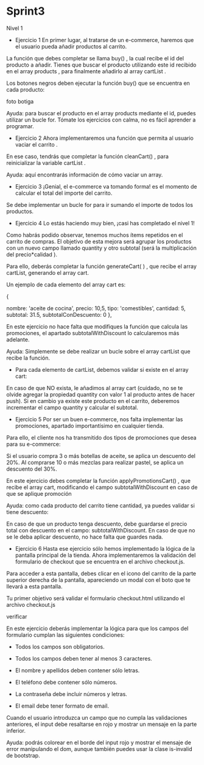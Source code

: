 # Sprint3


Nivel 1




- Ejercicio 1
En primer lugar, al tratarse de un e-commerce, haremos que el usuario pueda añadir productos al carrito.

La función que debes completar se llama buy() , la cual recibe el id del producto a añadir. Tienes que buscar el producto utilizando este id recibido en el array products , para finalmente añadirlo al array  cartList .


Los botones negros deben ejecutar la función buy() que se encuentra en cada producto:

foto botiga

Ayuda: para buscar el producto en el array products mediante el id, puedes utilizar un bucle for.  Tómate los ejercicios con calma, no es fácil aprender a programar. 



- Ejercicio 2
Ahora implementaremos una función que permita al usuario vaciar el carrito .

En ese caso, tendrás que completar la función cleanCart() , para reinicializar la variable cartList .

Ayuda: aquí encontrarás información de cómo vaciar un array.


- Ejercicio 3
¡Genial, el e-commerce va tomando forma! es el momento de calcular el total del importe del carrito. 

Se debe implementar un bucle for  para ir sumando el importe de todos los productos.


- Ejercicio 4
Lo estás haciendo muy bien, ¡casi has completado el nivel 1!

Como habrás podido observar, tenemos muchos ítems repetidos en el carrito de compras. El objetivo de esta mejora será agrupar los productos con un nuevo campo llamado quantity y otro subtotal (será la multiplicación del precio*calidad ).

Para ello, deberás completar la función generateCart( ) , que recibe el array cartList, generando el array cart.



Un ejemplo de cada elemento del array cart es:

{


  nombre: 'aceite de cocina',
  precio: 10,5,
  tipo: 'comestibles',
  cantidad: 5,
  subtotal: 31.5,
  subtotalConDescuento: 0
},


En este ejercicio no hace falta que modifiques la función que calcula las promociones, el apartado subtotalWithDiscount lo calcularemos más adelante. 

Ayuda: Simplemente se debe realizar un bucle sobre el array cartList que recibe la función. 

- Para cada elemento de cartList, debemos validar si existe en el array cart:

En caso de que NO exista, le añadimos al array cart (cuidado, no se te olvide agregar la propiedad quantity con valor 1 al producto antes de hacer push). 
Si en cambio ya existe este producto en el carrito, deberemos incrementar el campo quantity y calcular el subtotal.


- Ejercicio 5
Por ser un buen e-commerce, nos falta  implementar las promociones,  apartado importantísimo en cualquier tienda.

Para ello, el cliente nos ha transmitido dos tipos de promociones que desea para su e-commerce:

Si el usuario compra 3 o más botellas de aceite, se aplica un descuento del 20%.
Al comprarse 10 o más mezclas para realizar pastel, se aplica un descuento del 30%.


En este ejercicio debes completar la función applyPromotionsCart() , que recibe el array cart, modificando el campo subtotalWithDiscount en caso de que se aplique promoción

Ayuda: como cada producto del carrito tiene cantidad, ya puedes validar si tiene descuento:

En caso de que un producto tenga descuento, debe guardarse el precio total con descuento en el campo: subtotalWithDiscount.
En caso de que no se le deba aplicar descuento, no hace falta que guardes nada.


- Ejercicio 6
Hasta ese ejercicio sólo hemos implementado la lógica de la pantalla principal de la tienda. Ahora implementaremos la validación del formulario de checkout que se encuentra en el archivo checkout.js.

Para acceder a esta pantalla, debes clicar en el icono del carrito de la parte superior derecha de la pantalla, apareciendo un modal con el boto que te llevará a esta pantalla.

Tu primer objetivo será validar el formulario  checkout.html utilizando el archivo  checkout.js



verificar



En este ejercicio deberás implementar la lógica para que los campos del formulario cumplan las siguientes condiciones:

- Todos los campos son obligatorios.

- Todos los campos deben tener al menos 3 caracteres.

- El nombre y apellidos deben contener sólo letras.

- El teléfono debe contener sólo números.

- La contraseña debe incluir números y letras.

- El email debe tener formato de email.



Cuando el usuario introduzca un campo que no cumpla las validaciones anteriores, el input debe resaltarse en rojo y mostrar un mensaje en la parte inferior.

Ayuda: podrás colorear en el borde del input rojo y mostrar el mensaje de error manipulando el dom, aunque también puedes usar la clase is-invalid de bootstrap.
